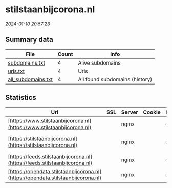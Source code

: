 # stilstaanbijcorona.nl
*2024-01-10 20:57:23*
## Summary data
| File       | Count | Info |
|------------|-------|------|
|[subdomains.txt](/data/stilstaanbijcorona.nl/subdomains.txt)|4|Alive subdomains|
|[urls.txt](/data/stilstaanbijcorona.nl/urls.txt)|4|Urls|
|[all_subdomains.txt](/data/stilstaanbijcorona.nl/all_subdomains.txt)|4|All found subdomains (history)|
## Statistics
| Url | SSL | Server | Cookie | HSTS | CSP | XFO | XXP | RP | Tech |Title |
|------------|-------|------|------|------|------|------|------|------|------|------|
|[https://www.stilstaanbijcorona.nl](https://www.stilstaanbijcorona.nl)| |nginx| |:white_check_mark: |:warning: |:white_check_mark: |:white_check_mark: |:white_check_mark: |Bloomreach HSTS...|Home | Stilstaan...|
|[https://stilstaanbijcorona.nl](https://stilstaanbijcorona.nl)| |nginx| |:white_check_mark: |:warning: |:white_check_mark: |:white_check_mark: |:white_check_mark: |HSTS Nginx|301 Moved Perman...|
|[https://feeds.stilstaanbijcorona.nl](https://feeds.stilstaanbijcorona.nl)| |nginx| |:white_check_mark: | |:white_check_mark: |:white_check_mark: |:white_check_mark: |HSTS Nginx||
|[https://opendata.stilstaanbijcorona.nl](https://opendata.stilstaanbijcorona.nl)| |nginx| |:white_check_mark: | |:white_check_mark: |:white_check_mark: |:white_check_mark: |HSTS Nginx||